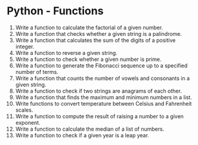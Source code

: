 # Python - Functions

1. Write a function to calculate the factorial of a given number.
2. Write a function that checks whether a given string is a palindrome.
3. Write a function that calculates the sum of the digits of a positive integer.
4. Write a function to reverse a given string.
5. Write a function to check whether a given number is prime.
6. Write a function to generate the Fibonacci sequence up to a specified number of terms.
7. Write a function that counts the number of vowels and consonants in a given string.
8. Write a function to check if two strings are anagrams of each other.
9. Write a function that finds the maximum and minimum numbers in a list.
10. Write functions to convert temperature between Celsius and Fahrenheit scales.
12. Write a function to compute the result of raising a number to a given exponent.
13. Write a function to calculate the median of a list of numbers.
14. Write a function to check if a given year is a leap year.
